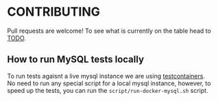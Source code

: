 # CONTRIBUTING

Pull requests are welcome!
To see what is currently on the table head to [TODO](TODO.md).

## How to run MySQL tests locally

To run tests agaisnt a live mysql instance we are using [testcontainers](https://github.com/testcontainers/testcontainers-java).  
No need to run any special script for a local mysql instance, however, to speed up the tests, you can run the `script/run-docker-mysql.sh` script.
